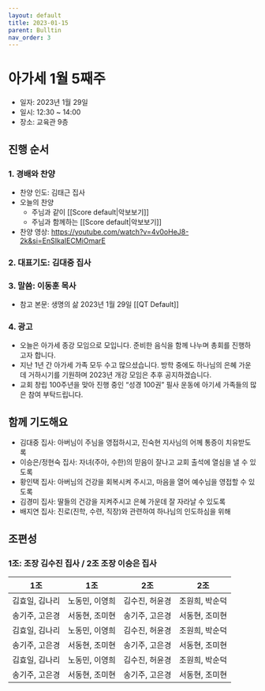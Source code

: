 ```yaml
---
layout: default
title: 2023-01-15
parent: Bulltin
nav_order: 3 
---
```


# 아가세 1월 5째주
- 일자: 2023년 1월 29일
- 일시: 12:30 ~ 14:00
- 장소: 교육관 9층

## 진행 순서
### 1. 경배와 찬양
- 찬양 인도: 김태근 집사
- 오늘의 찬양
	- 주님과 같이 [[Score default|악보보기]]
	- 주님과 함께하는 [[Score default|악보보기]]
- 찬양 영상: https://youtube.com/watch?v=4v0oHeJ8-2k&si=EnSIkaIECMiOmarE

### 2. 대표기도: 김대중 집사
### 3. 말씀: 이동훈 목사
- 참고 본문: 생명의 삶 2023년 1월 29일 [[QT Default]]
### 4. 광고
- 오늘은 아가세 종강 모임으로 모입니다. 준비한 음식을 함께 나누며 총회를 진행하고자 합니다.
- 지난 1년 간 아가세 가족 모두 수고 많으셨습니다. 방학 중에도 하나님의 은혜 가운데 거하시기를 기원하며 2023년 개강 모임은 추후 공지하겠습니다.
- 교회 창립 100주년을 맞아 진행 중인 “성경 100권” 필사 운동에 아기세 가족들의 많은 참여 부탁드립니다.

## 함께 기도해요
- 김대중 집사: 아버님이 주님을 영접하시고, 진숙현 지사님의 어께 통증이 치유받도록
- 이승은/정현숙 집사: 자녀(주아, 수한)의 믿음이 잘나고 교회 출석에 열심을 낼 수 있도록
- 황인택 집사: 아버님의 건강을 회복시켜 주시고, 마음을 열어 예수님을 영접할 수 있도록
- 김경미 집사: 딸들의 건강을 지켜주시고 은혜 가운데 잘 자라날 수 있도록
- 배지연 집사: 진로(진학, 수련, 직장)와 관련하여 하나님의 인도하심을 위해

## 조편성
### 1조: 조장 김수진 집사 / 2조 조장 이승은 집사
| 1조 | 1조 | 2조 | 2조 |
| --- | --- | --- | --- |
| 김효일, 김나리 | 노동민, 이영희 | 김수진, 허윤경 | 조원희, 박순덕 |
| 송기주, 고은경 | 서동현, 조미현 | 송기주, 고은경 | 서동현, 조미현 |
| 김효일, 김나리 | 노동민, 이영희 | 김수진, 허윤경 | 조원희, 박순덕 |
| 송기주, 고은경 | 서동현, 조미현 | 송기주, 고은경 | 서동현, 조미현 |
| 김효일, 김나리 | 노동민, 이영희 | 김수진, 허윤경 | 조원희, 박순덕 |
| 송기주, 고은경 | 서동현, 조미현 | 송기주, 고은경 | 서동현, 조미현 |
